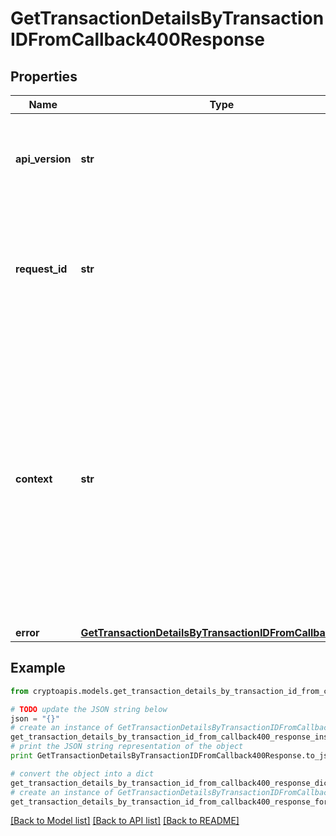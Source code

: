 # GetTransactionDetailsByTransactionIDFromCallback400Response


## Properties
Name | Type | Description | Notes
------------ | ------------- | ------------- | -------------
**api_version** | **str** | Specifies the version of the API that incorporates this endpoint. | 
**request_id** | **str** | Defines the ID of the request. The &#x60;requestId&#x60; is generated by Crypto APIs and it&#39;s unique for every request. | 
**context** | **str** | In batch situations the user can use the context to correlate responses with requests. This property is present regardless of whether the response was successful or returned as an error. &#x60;context&#x60; is specified by the user. | [optional] 
**error** | [**GetTransactionDetailsByTransactionIDFromCallbackE400**](GetTransactionDetailsByTransactionIDFromCallbackE400.md) |  | 

## Example

```python
from cryptoapis.models.get_transaction_details_by_transaction_id_from_callback400_response import GetTransactionDetailsByTransactionIDFromCallback400Response

# TODO update the JSON string below
json = "{}"
# create an instance of GetTransactionDetailsByTransactionIDFromCallback400Response from a JSON string
get_transaction_details_by_transaction_id_from_callback400_response_instance = GetTransactionDetailsByTransactionIDFromCallback400Response.from_json(json)
# print the JSON string representation of the object
print GetTransactionDetailsByTransactionIDFromCallback400Response.to_json()

# convert the object into a dict
get_transaction_details_by_transaction_id_from_callback400_response_dict = get_transaction_details_by_transaction_id_from_callback400_response_instance.to_dict()
# create an instance of GetTransactionDetailsByTransactionIDFromCallback400Response from a dict
get_transaction_details_by_transaction_id_from_callback400_response_form_dict = get_transaction_details_by_transaction_id_from_callback400_response.from_dict(get_transaction_details_by_transaction_id_from_callback400_response_dict)
```
[[Back to Model list]](../README.md#documentation-for-models) [[Back to API list]](../README.md#documentation-for-api-endpoints) [[Back to README]](../README.md)


